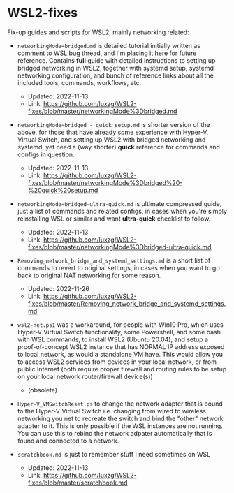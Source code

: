# WSL2-fixes
Fix-up guides and scripts for WSL2, mainly networking related:

* `networkingMode=bridged.md` is detailed tutorial initially written as comment to WSL bug thread, and I'm placing it here for future reference.
Contains **full** guide with detailed instructions to setting up bridged networking in WSL2, together with systemd setup, systemd networking configuration, and bunch of reference links about all the included tools, commands, workflows, etc.
  * Updated: 2022-11-13
  * Link: https://github.com/luxzg/WSL2-fixes/blob/master/networkingMode%3Dbridged.md

* `networkingMode=bridged - quick setup.md` is shorter version of the above, for those that have already some experience with Hyper-V, Virtual Switch, and setting up WSL2 with bridged networking and systemd, yet need a (way shorter) **quick** reference for commands and configs in question.
  * Updated: 2022-11-13
  * Link: https://github.com/luxzg/WSL2-fixes/blob/master/networkingMode%3Dbridged%20-%20quick%20setup.md

* `networkingMode=bridged-ultra-quick.md` is ultimate compressed guide, just a list of commands and related configs, in cases when you're simply reinstalling WSL or similar and want **ultra-quick** checklist to follow.
  * Updated: 2022-11-13
  * Link: https://github.com/luxzg/WSL2-fixes/blob/master/networkingMode%3Dbridged-ultra-quick.md

* `Removing_network_bridge_and_systemd_settings.md` is a short list of commands to revert to original settings, in cases when you want to go back to original NAT networking for some reason.
  * Updated: 2022-11-26
  * Link: https://github.com/luxzg/WSL2-fixes/blob/master/Removing_network_bridge_and_systemd_settings.md

* `wsl2-net.ps1` was a workaround, for people with Win10 Pro, which uses Hyper-V Virtual Switch functionality, some Powershell, and some bash with WSL commands, to install WSL2 (Ubuntu 20.04), and setup a proof-of-concept WSL2 instance that has NORMAL IP address exposed to local network, as would a standalone VM have. This would allow you to access WSL2 services from devices in your local network, or from public Internet (both require proper firewall and routing rules to be setup on your local network router/firewall device(s))
  * (obsolete)

* `Hyper-V_VMSwitchReset.ps` to change the network adapter that is bound to the Hyper-V Virtual Switch i.e. changing from wired to wireless networking you net to recreate the switch and bind the "other" network adapter to it. This is only possible if the WSL instances are not running. You can use this to rebind the network adpater automatically that is found and connected to a network.

* `scratchbook.md` is just to remember stuff I need sometimes on WSL
  * Updated: 2022-11-13
  * Link: https://github.com/luxzg/WSL2-fixes/blob/master/scratchbook.md
